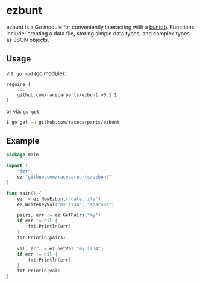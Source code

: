 # ezbunt

ezbunt is a Go module for conveniently interacting with a [buntdb](https://github.com/tidwall/buntdb).  Functions include: creating a data file, storing simple data types, and complex types as JSON objects.

## Usage

via: `go.mod` (go module):

```text
require (
    ...
    github.com/racecarparts/ezbunt v0.1.1
)
```


or via: `go get`

```bash
$ go get -u github.com/racecarparts/ezbunt
```

## Example

```go
package main

import (
    "fmt"
    ez "github.com/racecarparts/ezbunt"
)

func main() {
    ez := ez.NewEzbunt("date.file")
    ez.WriteKeyVal("my:1234", "sharona")

    pairs, err := ez.GetPairs("my")
    if err != nil {
        fmt.Println(err)
    }
    fmt.Println(pairs)

    val, err := ez.GetVal("my:1234")
    if err != nil {
        fmt.Println(err)
    }
    fmt.Println(val)
}
```
